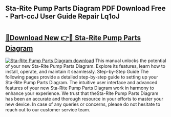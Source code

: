 ## Sta-Rite Pump Parts Diagram PDF Download Free - Part-ccJ User Guide Repair Lq1oJ

# <h2><a href="http://dfpemhu.blite.top/?on=Sta-Rite+Pump+Parts+Diagram">🔗Download New 👉🔴 Sta-Rite Pump Parts Diagram</a></h2>

[![Sta-Rite Pump Parts Diagram download](https://i.imgur.com/lujVjoI.png)](http://dfpemhu.blite.top/?on=Sta-Rite+Pump+Parts+Diagram)
This manual unlocks the potential of your new Sta-Rite Pump Parts Diagram. Explore its features, learn how to install, operate, and maintain it seamlessly. Step-by-Step Guide The following pages provide a detailed step-by-step guide to setting up your Sta-Rite Pump Parts Diagram. The intuitive user interface and advanced features of your new Sta-Rite Pump Parts Diagram work in harmony to enhance your experience. We trust that theSta-Rite Pump Parts Diagram has been an accurate and thorough resource in your efforts to master your new device. In case of any queries or concerns, please do not hesitate to reach out to our customer service team.
